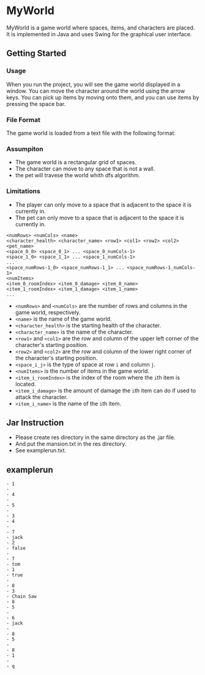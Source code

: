 
# MyWorld

MyWorld is a game world where spaces, items, and characters are placed. It is implemented in Java and uses Swing for the graphical user interface.

## Getting Started


### Usage

When you run the project, you will see the game world displayed in a window. You can move the character around the world using the arrow keys. You can pick up items by moving onto them, and you can use items by pressing the space bar.

### File Format

The game world is loaded from a text file with the following format:

### Assumpiton
- The game world is a rectangular grid of spaces.
- The character can move to any space that is not a wall.
- the pet will travese the world whith dfs algorithm.

### Limitations
- The player can only move to a space that is adjacent to the space it is currently in.
- The pet can only move to a space that is adjacent to the space it is currently in.

```
<numRows> <numCols> <name>
<character_health> <character_name> <row1> <col1> <row2> <col2>
<pet_name>
<space_0_0> <space_0_1> ... <space_0_numCols-1>
<space_1_0> <space_1_1> ... <space_1_numCols-1>
...
<space_numRows-1_0> <space_numRows-1_1> ... <space_numRows-1_numCols-1>
<numItems>
<item_0_roomIndex> <item_0_damage> <item_0_name>
<item_1_roomIndex> <item_1_damage> <item_1_name>
...
```

- `<numRows>` and `<numCols>` are the number of rows and columns in the game world, respectively.
- `<name>` is the name of the game world.
- `<character_health>` is the starting health of the character.
- `<character_name>` is the name of the character.
- `<row1>` and `<col1>` are the row and column of the upper left corner of the character's starting position.
- `<row2>` and `<col2>` are the row and column of the lower right corner of the character's starting position.
- `<space_i_j>` is the type of space at row `i` and column `j`.
- `<numItems>` is the number of items in the game world.
- `<item_i_roomIndex>` is the index of the room where the `i`th item is located.
- `<item_i_damage>` is the amount of damage the `i`th item can do if used to attack the character.
- `<item_i_name>` is the name of the `i`th item.

## Jar Instruction
- Please create res directory in the same directory as the .jar file.
- And put the mansion.txt  in the res directory.
- See examplerun.txt.
## examplerun
```
- 1
-
- 4
-
- 5
-
- 3
- 4
-
- 7
- jack
- 2
- false
-
- 7
- tom
- 1
- true
-
- 8
- 3
- Chain Saw
- 8
- 5
-
- 6
- jack
-
- 8
- 5
-
- 8
- 1
-
- q
```



